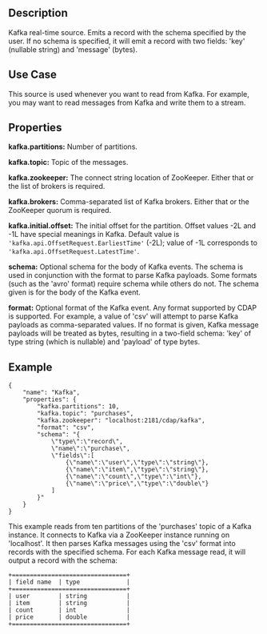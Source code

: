 Description
-----------

Kafka real-time source. Emits a record with the schema specified by the user. If no schema
is specified, it will emit a record with two fields: 'key' (nullable string) and 'message'
(bytes).

Use Case
--------

This source is used whenever you want to read from Kafka. For example, you may want to read messages
from Kafka and write them to a stream.

Properties
----------

**kafka.partitions:** Number of partitions.

**kafka.topic:** Topic of the messages.

**kafka.zookeeper:** The connect string location of ZooKeeper.
Either that or the list of brokers is required.

**kafka.brokers:** Comma-separated list of Kafka brokers. Either that or the ZooKeeper
quorum is required.

**kafka.initial.offset:** The initial offset for the partition. Offset values -2L and -1L
have special meanings in Kafka. Default value is ``'kafka.api.OffsetRequest.EarliestTime'`` 
(-2L); value of -1L corresponds to ``'kafka.api.OffsetRequest.LatestTime'``.

**schema:** Optional schema for the body of Kafka events.
The schema is used in conjunction with the format to parse Kafka payloads.
Some formats (such as the 'avro' format) require schema while others do not.
The schema given is for the body of the Kafka event.

**format:** Optional format of the Kafka event. Any format supported by CDAP is supported.
For example, a value of 'csv' will attempt to parse Kafka payloads as comma-separated values.
If no format is given, Kafka message payloads will be treated as bytes, resulting in a two-field schema:
'key' of type string (which is nullable) and 'payload' of type bytes.

Example
-------

    {
        "name": "Kafka",
        "properties": {
            "kafka.partitions": 10,
            "kafka.topic": "purchases",
            "kafka.zookeeper": "localhost:2181/cdap/kafka",
            "format": "csv",
            "schema": "{
                \"type\":\"record\",
                \"name\":\"purchase\",
                \"fields\":[
                    {\"name\":\"user\",\"type\":\"string\"},
                    {\"name\":\"item\",\"type\":\"string\"},
                    {\"name\":\"count\",\"type\":\"int\"},
                    {\"name\":\"price\",\"type\":\"double\"}
                ]
            }"
        }
    }

This example reads from ten partitions of the 'purchases' topic of a Kafka instance.
It connects to Kafka via a ZooKeeper instance running on 'localhost'. It then 
parses Kafka messages using the 'csv' format into records with the specified schema.
For each Kafka message read, it will output a record with the schema:

    +================================+
    | field name  | type             |
    +================================+
    | user        | string           |
    | item        | string           |
    | count       | int              |
    | price       | double           |
    +================================+

